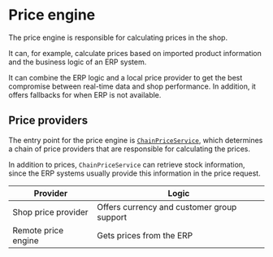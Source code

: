 # Price engine

The price engine is responsible for calculating prices in the shop.

It can, for example, calculate prices based on imported product information
and the business logic of an ERP system. 

It can combine the ERP logic and a local price provider to get the best compromise between real-time data and shop performance.
In addition, it offers fallbacks for when ERP is not available. 

## Price providers

The entry point for the price engine is [`ChainPriceService`](price_api/price_providers.md#chainpriceservice),
which determines a chain of price providers that are responsible for calculating the prices. 

In addition to prices, `ChainPriceService` can retrieve stock information,
since the ERP systems usually provide this information in the price request. 

|Provider|Logic|
|--- |--- |
|Shop price provider|Offers currency and customer group support|
|Remote price engine|Gets prices from the ERP|
